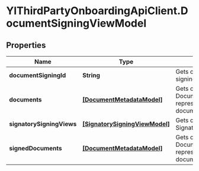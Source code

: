 # YlThirdPartyOnboardingApiClient.DocumentSigningViewModel

## Properties

Name | Type | Description | Notes
------------ | ------------- | ------------- | -------------
**documentSigningId** | **String** | Gets or sets the document signing id (a GUID) | [optional] 
**documents** | [**[DocumentMetadataModel]**](DocumentMetadataModel.md) | Gets or sets a list of DocumentMetadataModels representing the unsigned documents | [optional] 
**signatorySigningViews** | [**[SignatorySigningViewModel]**](SignatorySigningViewModel.md) | Gets or sets a list of SignatorySigningViewModels | [optional] 
**signedDocuments** | [**[DocumentMetadataModel]**](DocumentMetadataModel.md) | Gets or sets a list of DocumentMetadataModels representing the signed documents | [optional] 


